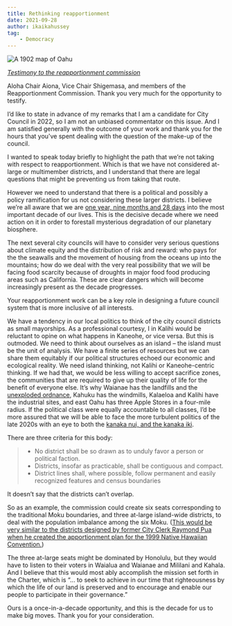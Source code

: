 ```yaml
---
title: Rethinking reapportionment
date: 2021-09-28
author: ikaikahussey
tag:
    - Democracy
---
```


![A 1902 map of Oahu](http://www.avakonohiki.org/uploads/1/2/5/5/12550111/oahu-island-wall-1902-reg-map.jpg)

*[Testimony to the reapportionment commission](https://www.honolulu.gov/elections/reapportionment.html)*

Aloha Chair Aiona, Vice Chair Shigemasa, and members of the Reapportionment Commission. Thank you very much for the opportunity to testify. 

I’d like to state in advance of my remarks that I am a candidate for City Council in 2022, so I am not an unbiased commentator on this issue. And I am satisfied generally with the outcome of your work and thank you for the hours that you've spent dealing with the question of the make-up of the council. 

I wanted to speak today briefly to highlight the path that we’re not taking with respect to reapportionment. Which is that we have not considered at-large or multimember districts, and I understand that there are legal questions that might be preventing us from taking that route. 

However we need to understand that there is a political and possibly a policy ramification for us not considering these larger districts. I believe we’re all aware that we are [one year, nine months and 28 days](https://www.theguardian.com/environment/2018/oct/08/global-warming-must-not-exceed-15c-warns-landmark-un-report) into the most important decade of our lives. This is the decisive decade where we need action on it in order to forestall mysterious degradation of our planetary biosphere. 

The next several city councils will have to consider very serious questions about climate equity and the distribution of risk and reward: who pays for the the seawalls and the movement of housing from the oceans up into the mountains; how do we deal with the very real possibility that we will be facing food scarcity because of droughts in major food food producing areas such as California. These are clear dangers which will become increasingly present as the decade progresses. 

Your reapportionment work can be a key role in designing a future council system that is more inclusive of all interests. 

We have a tendency in our local politics to think of the city council districts as small mayorships. As a professional courtesy, I in Kalihi would be reluctant to opine on what happens in Kaneohe, or vice versa. But this is outmoded. We need to think about ourselves as an island – the island must be the unit of analysis. We have a finite series of resources but we can share them equitably if our political structures echoed our economic and ecological reality. We need island thinking, not Kalihi or Kaneohe-centric thinking. If we had that, we would be less willing to accept sacrifice zones, the communities that are required to give up their quality of life for the benefit of everyone else. It’s why Waianae has the landfills and the [unexploded ordnance](http://www.dmzhawaii.org/?p=9246), Kahuku has the windmills, Kalaeloa and Kalihi have the industrial sites, and east Oahu has three Apple Stores in a four-mile radius. If the political class were equally accountable to all classes, I’d be more assured that we will be able to face the more turbulent politics of the late 2020s with an eye to both the [kanaka nui, and the kanaka iki](http://archives.starbulletin.com/2005/03/06/news/kauakukalahale.html).

There are three criteria for this body:

> * No district shall be so drawn as to unduly favor a person or political faction. 
> * Districts, insofar as practicable, shall be contiguous and compact.
> * District lines shall, where possible, follow permanent and easily recognized features and census boundaries

It doesn’t say that the districts can’t overlap. 

So as an example, the commission could create six seats corresponding to the traditional Moku boundaries, and three at-large island-wide districts, to deal with the population imbalance among the six Moku. ([This would be very similar to the districts designed by former City Clerk Raymond Pua when he created the apportionment plan for the 1999 Native Hawaiian Convention.](http://archives.starbulletin.com/2005/03/08/news/story7.html)) 

The three at-large seats might be dominated by Honolulu, but they would have to listen to their voters in Waialua and Waianae and Mililani and Kahala. And I believe that this would most ably accomplish the mission set forth in the Charter, which is “... to seek to achieve in our time that righteousness by which the life of our land is preserved and to encourage and enable our people to participate in their governance.” 

Ours is a once-in-a-decade opportunity, and this is the decade for us to make big moves. Thank you for your consideration.